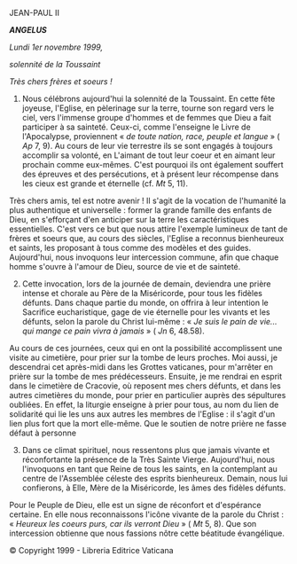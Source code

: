 JEAN-PAUL II

***ANGELUS***

*Lundi 1er novembre 1999,*

*solennité de la Toussaint*

*Très chers frères et soeurs !*

1. Nous célébrons aujourd'hui la solennité de la Toussaint. En cette fête joyeuse, l'Eglise, en pèlerinage sur la terre, tourne son regard vers le ciel, vers l'immense groupe d'hommes et de femmes que Dieu a fait participer à sa sainteté. Ceux-ci, comme l'enseigne le Livre de l'Apocalypse, proviennent « *de toute nation, race, peuple et langue* » ( *Ap* 7, 9). Au cours de leur vie terrestre ils se sont engagés à toujours accomplir sa volonté, en L'aimant de tout leur coeur et en aimant leur prochain comme eux-mêmes. C'est pourquoi ils ont également souffert des épreuves et des persécutions, et à présent leur récompense dans les cieux est grande et éternelle (cf. *Mt* 5, 11).

Très chers amis, tel est notre avenir ! Il s'agit de la vocation de l'humanité la plus authentique et universelle : former la grande famille des enfants de Dieu, en s'efforçant d'en anticiper sur la terre les caractéristiques essentielles. C'est vers ce but que nous attire l'exemple lumineux de tant de frères et soeurs que, au cours des siècles, l'Eglise a reconnus bienheureux et saints, les proposant à tous comme des modèles et des guides. Aujourd'hui, nous invoquons leur intercession commune, afin que chaque homme s'ouvre à l'amour de Dieu, source de vie et de sainteté.

2. Cette invocation, lors de la journée de demain, deviendra une prière intense et chorale au Père de la Miséricorde, pour tous les fidèles défunts. Dans chaque partie du monde, on offrira à leur intention le Sacrifice eucharistique, gage de vie éternelle pour les vivants et les défunts, selon la parole du Christ lui-même : « *Je suis le pain de vie... qui mange ce pain vivra à jamais* » ( *Jn* 6, 48.58).

Au cours de ces journées, ceux qui en ont la possibilité accomplissent une visite au cimetière, pour prier sur la tombe de leurs proches. Moi aussi, je descendrai cet après-midi dans les Grottes vaticanes, pour m'arrêter en prière sur la tombe de mes prédécesseurs. Ensuite, je me rendrai en esprit dans le cimetière de Cracovie, où reposent mes chers défunts, et dans les autres cimetières du monde, pour prier en particulier auprès des sépultures oubliées. En effet, la liturgie enseigne à prier pour tous, au nom du lien de solidarité qui lie les uns aux autres les membres de l'Eglise : il s'agit d'un lien plus fort que la mort elle-même. Que le soutien de notre prière ne fasse défaut à personne

3. Dans ce climat spirituel, nous ressentons plus que jamais vivante et réconfortante la présence de la Très Sainte Vierge. Aujourd'hui, nous l'invoquons en tant que Reine de tous les saints, en la contemplant au centre de l'Assemblée céleste des esprits bienheureux. Demain, nous lui confierons, à Elle, Mère de la Miséricorde, les âmes des fidèles défunts.

Pour le Peuple de Dieu, elle est un signe de réconfort et d'espérance certaine. En elle nous reconnaissons l'icône vivante de la parole du Christ : « *Heureux les coeurs purs, car ils verront Dieu* » ( *Mt* 5, 8). Que son intercession obtienne que nous fassions nôtre cette béatitude évangélique.

© Copyright 1999 - Libreria Editrice Vaticana